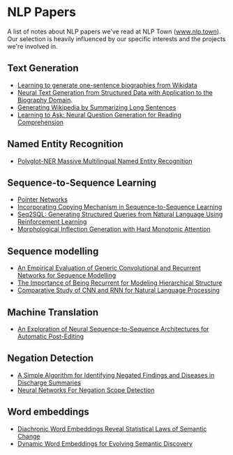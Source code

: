 # NLP Papers

A list of notes about NLP papers we've read at NLP Town (www.nlp.town). Our selection is 
heavily influenced by our specific interests and the projects we're involved in.

## Text Generation

- [Learning to generate one-sentence biographies from Wikidata](Learning%20to%20generate%20one-sentence%20biographies%20from%20Wikidata.md)
- [Neural Text Generation from Structured Data with Application to the Biography Domain](Neural%20Text%20Generation%20from%20Structured%20Data%20with%20Application%20to%20the%20Biography%20Domain.md).
- [Generating Wikipedia by Summarizing Long Sentences](Generating%20Wikipedia%20by%20Summarizing%20Long%20Sentences.md)
- [Learning to Ask: Neural Question Generation for Reading Comprehension](Learning%20to%20Ask%3A%20Neural%20Question%20Generation%20for%20Reading%20Comprehension.md)

## Named Entity Recognition

- [Polyglot-NER Massive Multilingual Named Entity Recognition](Polyglot-NER%20Massive%20Multilingual%20Named%20Entity%20Recognition.md)

## Sequence-to-Sequence Learning

- [Pointer Networks](Pointer%20Networks.md)
- [Incorporating Copying Mechanism in Sequence-to-Sequence Learning](Incorporating%20Copying%20Mechanism%20in%20Sequence-to-Sequence%20Learning.md)
- [Seq2SQL: Generating Structured Queries from Natural Language Using Reinforcement Learning](Seq2SQL%3A%20Generating%20Structured%20Queries%20from%20Natural%20Language%20Using%20Reinforcement%20Learning.md)
- [Morphological Inflection Generation with Hard Monotonic Attention](Morphological%20Inflection%20Generation%20with%20Hard%20Monotonic%20Attention.md)

## Sequence modelling

- [An Empirical Evaluation of Generic Convolutional and Recurrent Networks for Sequence Modelling](An%20Empirical%20Evaluation%20of%20Generic%20Convolutional%20and%20Recurrent%20Networks%20for%20Sequence%20Modelling.md)
- [The Importance of Being Recurrent for Modeling Hierarchical Structure](The%20Importance%20of%20Being%20Recurrent%20for%20Modeling%20Hierarchical%20Structure.md)
- [Comparative Study of CNN and RNN for Natural Language Processing](Comparative%20Study%20of%20CNN%20and%20RNN%20for%20Natural%20Language%20Processing.md)

## Machine Translation

- [An Exploration of Neural Sequence-to-Sequence Architectures for Automatic Post-Editing](An%20Exploration%20of%20Neural%20Sequence-to-Sequence%20Architectures%20for%20Automatic%20Post-Editing.md)

## Negation Detection

- [A Simple Algorithm for Identifying Negated Findings and Diseases in Discharge Summaries](A%20Simple%20Algorithm%20for%20Identifying%20Negated%20Findings%20and%20Diseases%20in%20Discharge%20Summaries.md)
- [Neural Networks For Negation Scope Detection](Neural%20Networks%20For%20Negation%20Scope%20Detection.md)

## Word embeddings

- [Diachronic Word Embeddings Reveal Statistical Laws of Semantic Change](Diachronic%20Word%20Embeddings%20Reveal%20Statistical%20Laws%20of%20Semantic%20Change.md)
- [Dynamic Word Embeddings for Evolving Semantic Discovery](Dynamic%20Word%20Embeddings%20for%20Evolving%20Semantic%20Discovery.md)